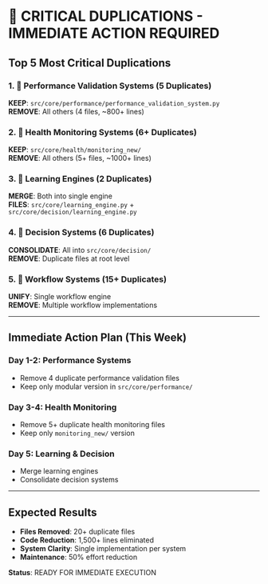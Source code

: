 # 🚨 **CRITICAL DUPLICATIONS - IMMEDIATE ACTION REQUIRED**

## **Top 5 Most Critical Duplications**

### **1. 🚨 Performance Validation Systems (5 Duplicates)**
**KEEP**: `src/core/performance/performance_validation_system.py`  
**REMOVE**: All others (4 files, ~800+ lines)

### **2. 🚨 Health Monitoring Systems (6+ Duplicates)**  
**KEEP**: `src/core/health/monitoring_new/`  
**REMOVE**: All others (5+ files, ~1000+ lines)

### **3. 🚨 Learning Engines (2 Duplicates)**
**MERGE**: Both into single engine  
**FILES**: `src/core/learning_engine.py` + `src/core/decision/learning_engine.py`

### **4. 🚨 Decision Systems (6 Duplicates)**
**CONSOLIDATE**: All into `src/core/decision/`  
**REMOVE**: Duplicate files at root level

### **5. 🚨 Workflow Systems (15+ Duplicates)**
**UNIFY**: Single workflow engine  
**REMOVE**: Multiple workflow implementations

---

## **Immediate Action Plan (This Week)**

### **Day 1-2: Performance Systems**
- Remove 4 duplicate performance validation files
- Keep only modular version in `src/core/performance/`

### **Day 3-4: Health Monitoring**  
- Remove 5+ duplicate health monitoring files
- Keep only `monitoring_new/` version

### **Day 5: Learning & Decision**
- Merge learning engines
- Consolidate decision systems

---

## **Expected Results**
- **Files Removed**: 20+ duplicate files
- **Code Reduction**: 1,500+ lines eliminated  
- **System Clarity**: Single implementation per system
- **Maintenance**: 50% effort reduction

**Status**: READY FOR IMMEDIATE EXECUTION
